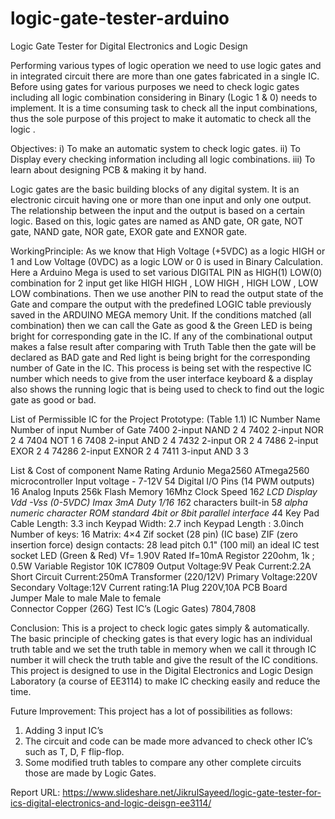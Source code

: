 # logic-gate-tester-arduino
Logic Gate Tester for Digital Electronics and Logic Design


Performing various types of logic operation we need to use logic gates and in integrated circuit there are more than one gates fabricated in a single IC. Before using gates for various purposes we need to check logic gates including all logic combination considering in Binary (Logic 1 & 0) needs to implement. It is a time consuming task to check all the input combinations, thus the sole purpose of this project to make it automatic to check all the logic .

Objectives: 
i)	To make an automatic system to check logic gates.
ii)	To Display every checking information including all logic combinations.
iii)	To learn about designing PCB & making it by hand. 


Logic gates are the basic building blocks of any digital system. It is an electronic circuit having one or more than one input and only one output. The relationship between the input and the output is based on a certain logic. Based on this, logic gates are named as AND gate, OR gate, NOT gate, NAND gate, NOR gate, EXOR gate and EXNOR gate. 


WorkingPrinciple:
As we know that High Voltage (+5VDC) as a logic HIGH or 1 and Low Voltage (0VDC) as a logic LOW or 0 is used in Binary Calculation. Here a Arduino Mega is used to set various DIGITAL PIN as HIGH(1) LOW(0) combination for 2 input get like HIGH HIGH , LOW HIGH , HIGH LOW , LOW LOW combinations. Then we use another PIN to read the output state of the Gate and compare the output with the predefined LOGIC table previously saved in the ARDUINO MEGA memory Unit. If the conditions matched (all combination) then we can call the Gate as good & the Green LED is being bright for corresponding gate in the IC. If any of the combinational output makes a false result after comparing with Truth Table then the gate will be declared as BAD gate and Red light is being bright for the corresponding number of Gate in the IC. This process is being set with the respective IC number which needs to give from the user interface keyboard & a display also shows the running logic that is being used to check to find out the logic gate as good or bad.


List of Permissible IC for the Project Prototype: (Table 1.1)
IC Number	Name	Number of input	Number of Gate
7400	2-input NAND	2	4
7402	2-input NOR	2	4
7404	NOT	1	6
7408	2-input AND	2	4
7432	2-input OR	2	4
7486	2-input EXOR	2	4
74286	2-input EXNOR	2	4
7411	3-input AND	3	3


List & Cost of component
Name	Rating
Ardunio Mega2560	ATmega2560 microcontroller
Input voltage - 7-12V
54 Digital I/O Pins (14 PWM outputs)
16 Analog Inputs
256k Flash Memory
16Mhz Clock Speed
16*2 LCD Display	Vdd -Vss (0-5VDC)
Imax 3mA
Duty 1/16
16*2 characters
built-in 5*8 alpha numeric character ROM
standard 4bit or 8bit parallel interface
4*4 Key Pad	Cable Length: 3.3 inch
Keypad Width: 2.7 inch
Keypad Length : 3.0inch
Number of keys: 16
Matrix: 4×4
Zif socket (28 pin)
(IC base)	ZIF (zero insertion force) design
contacts: 28
lead pitch 0.1" (100 mil)
an ideal IC test socket
LED
(Green & Red)	Vf= 1.90V
Rated If=10mA
Registor	220ohm, 1k ; 0.5W
Variable Registor 	10K
IC7809	Output Voltage:9V
Peak Current:2.2A
Short Circuit Current:250mA
Transformer (220/12V)	Primary Voltage:220V
Secondary Voltage:12V
Current rating:1A
Plug	220V,10A
PCB Board	
Jumper
Male to male 
Male to female	
Connector	Copper (26G)
Test IC’s 
(Logic Gates)	7804,7808

Conclusion: 
This is a project to check logic gates simply & automatically. The basic principle of checking gates is that every logic has an individual truth table and we set the truth table in memory when we call it through IC number it will check the truth table and give the result of the IC conditions. This project is designed to use in the Digital Electronics and Logic Design Laboratory (a course of EE3114) to make IC checking easily and reduce the time.
 
Future Improvement: 
This project has a lot of possibilities as follows:
1)	Adding 3 input IC’s
2)	The circuit and code can be made more advanced to check other IC’s such as T, D, F flip-flop.
3)	Some modified truth tables to compare any other complete circuits those are made by Logic Gates. 


Report URL: https://www.slideshare.net/JikrulSayeed/logic-gate-tester-for-ics-digital-electronics-and-logic-deisgn-ee3114/ 
